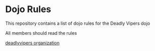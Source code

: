 Dojo Rules
==========

This repository contains a list of dojo rules for the Deadly Vipers dojo

All members should read the rules


[deadlyvipers organization](https://github.com/deadlyvipers)

